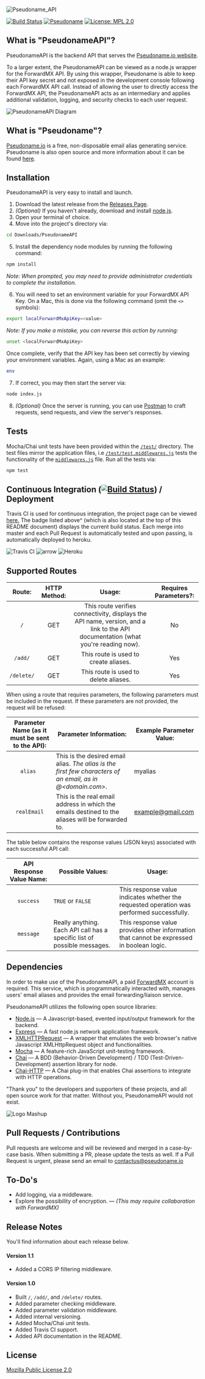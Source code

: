 ![Pseudoname_API][logo]

[![Build Status](https://travis-ci.com/ZacharyDavidSaunders/PseudonameAPI.svg?token=hxEQFjRhm1AWTqMMrsDR&branch=master)](https://travis-ci.com/ZacharyDavidSaunders/PseudonameAPI) [![Pseudoname](https://img.shields.io/website-Online-Offline-limeGreen-red/https/pseudoname.io.svg?label=Pseudoname%20Website&style=flat)](https://pseudoname.io) [![License: MPL 2.0](https://img.shields.io/badge/License-MPL%202.0-brightgreen.svg)](https://github.com/ZacharyDavidSaunders/PseudonameAPI/blob/master/LICENSE)

## What is "PseudonameAPI"?

PseudonameAPI is the backend API that serves the [Pseudoname.io website](https://pseudoname.io).

To a larger extent, the PseudonameAPI can be viewed as a node.js wrapper for the ForwardMX API. By using this wrapper, Pseudoname is able to keep their API key secret and not exposed in the development console following each ForwardMX API call. Instead of allowing the user to directly access the ForwardMX API, the PseudonameAPI acts as an intermediary and applies additional validation, logging, and security checks to each user request.

![PseudonameAPI Diagram][PseudonameAPI Diagram]

## What is "Pseudoname"?

[Pseudoname.io][Pseudoname site] is a free, non-disposable email alias generating service. Pseudoname is also open source and more information about it can be found [here](https://github.com/ZacharyDavidSaunders/pseudoname).

## Installation
PseudonameAPI is very easy to install and launch.
1.  Download the latest release from the [Releases Page][Releases Page].
2.  _(Optional)_ If you haven't already, download and install [node.js].
3.  Open your terminal of choice.
4.  Move into the project's directory via:
```sh
cd Downloads/PseudonameAPI
```
5.  Install the dependency node modules by running the following command:
```sh
npm install
```
_Note: When prompted, you may need to provide administrator credentials to complete the installation._

6.  You will need to set an environment variable for your ForwardMX API Key. On a Mac, this is done via the following command (omit the `<>` symbols):
```sh
export localForwardMxApiKey=<value>
```
_Note: If you make a mistake, you can reverse this action by running:_
```sh
unset <localForwardMxApiKey>
```
Once complete, verify that the API key has been set correctly by viewing your environment variables. Again, using a Mac as an example:
```sh
env
```
7. If correct, you may then start the server via:
```sh
node index.js
```
8. _(Optional)_ Once the server is running, you can use [Postman][Postman] to craft requests, send requests, and view the server's responses.

## Tests
Mocha/Chai unit tests have been provided within the [`/test/`][/test/] directory. The test files mirror the application files, i.e [`/test/test.middlewares.js`][/test/test.middlewares.js] tests the functionality of the [`middlewares.js`][middlewares.js] file. Run all the tests via:

```sh
npm test
```

## Continuous Integration ([![Build Status](https://travis-ci.com/ZacharyDavidSaunders/PseudonameAPI.svg?token=hxEQFjRhm1AWTqMMrsDR&branch=master)](https://travis-ci.com/ZacharyDavidSaunders/PseudonameAPI)) / Deployment

Travis CI is used for continuous integration, the project page can be viewed [here.][Travis CI Project Page] The badge listed above^ (which is also located at the top of this README document) displays the current build status. Each merge into master and each Pull Request is automatically tested and upon passing, is automatically deployed to heroku.

![Travis CI][Travis CI Logo] ![arrow][arrow image] ![Heroku][Heroku Logo]

## Supported Routes

| Route: | HTTP Method: | Usage: | Requires Parameters?: |
|:----------:|:------------:|:-------------------------------------:|:--------------------:|
| `/` | GET | This route verifies connectivity, displays the API name, version, and a link to the API documentation (what you're reading now). | No |
| `/add/` | GET | This route is used to create aliases. | Yes |
| `/delete/` | GET | This route is used to delete aliases. | Yes |

When using a route that requires parameters, the following parameters must be included in the request. If these parameters are not provided, the request will be refused:

| Parameter Name (as it must be sent to the API): | Parameter Information: | Example Parameter Value: |
|:----------------------------------------------:|-------------------------------------------------------------------------------------------------------------------------------------------------------|-------------------------|
| `alias `| This is the desired email alias. _The alias is the first few characters of an email, as in <alias>@<domain.com>._ | myalias |
| `realEmail` | This is the real email address in which the emails destined to the aliases will be forwarded to. | example@gmail.com |

The table below contains the response values (JSON keys) associated with each successful API call:

| API Response Value Name: | Possible Values: | Usage: |
|:----------:|------------|-------------------------------------|
| `success` | `TRUE` or `FALSE` | This response value indicates whether the requested operation was performed successfully. |
| `message` | Really anything. Each API call has a specific list of possible messages. | This response value provides other information that cannot be expressed in boolean logic. |

## Dependencies
In order to make use of the PseudonameAPI, a paid [ForwardMX] account is required. This service, which is programmatically interacted with, manages users' email aliases and provides the email forwarding/liaison service.

PseudonameAPI utilizes the following open source libraries:
* [Node.js] — A Javascript-based, evented input/output framework for the backend.
* [Express] — A fast node.js network application framework.
* [XMLHTTPRequest] — A wrapper that emulates the web browser's native Javascript XMLHttpRequest object and functionalities.
* [Mocha] — A feature-rich JavaScript unit-testing framework.
* [Chai] — A BDD (Behavior-Driven Development) / TDD (Test-Driven-Development) assertion library for node.
* [Chai-HTTP] — A Chai plug-in that enables Chai assertions to integrate with HTTP operations.

"Thank you" to the developers and supporters of these projects, and all open source work for that matter. Without you, PseudonameAPI would not exist.

![Logo Mashup]

## Pull Requests / Contributions

Pull requests are welcome and will be reviewed and merged in a case-by-case basis. When submitting a PR, please update the tests as well.
If a Pull Request is urgent, please send an email to contactus@pseudoname.io

## To-Do's
 - Add logging, via a middleware.
 - Explore the possibility of encryption. —  _(This may require collaboration with ForwardMX)_

## Release Notes
You'll find information about each release below.

#### Version 1.1
* Added a CORS IP filtering middleware.

#### Version 1.0
* Built `/`, `/add/`, and `/delete/` routes.
* Added parameter checking middleware.
* Added parameter validation middleware.
* Added internal versioning.
* Added Mocha/Chai unit tests.
* Added Travis CI support.
* Added API documentation in the README.

## License

[Mozilla Public License 2.0]

   [Node.js]: http://nodejs.org
   [Express]: http://expressjs.com
   [ForwardMX]: https://forwardmx.io/
   [logo]: https://i.imgur.com/SSY4Rq3.jpg
   [PseudonameAPI Diagram]: https://i.imgur.com/Y5fKw3d.jpg
   [Mozilla Public License 2.0]: https://github.com/ZacharyDavidSaunders/PseudonameAPI/blob/master/LICENSE
   [Releases Page]: https://github.com/ZacharyDavidSaunders/PseudonameAPI/releases
   [Pseudoname site]: https://pseudoname.io
   [Postman]:https://www.getpostman.com/
   [XMLHTTPRequest]:https://www.npmjs.com/package/xmlhttprequest
   [Mocha]:https://mochajs.org/
   [Chai]:https://www.chaijs.com/
   [Chai-HTTP]:https://www.chaijs.com/plugins/chai-http/
   [middlewares.js]:https://github.com/ZacharyDavidSaunders/PseudonameAPI/blob/master/middlewares.js
   [/test/test.middlewares.js]:https://github.com/ZacharyDavidSaunders/PseudonameAPI/blob/master/test/test.middlewares.js
   [/test/]:https://github.com/ZacharyDavidSaunders/PseudonameAPI/tree/master/test
   [Travis CI Project Page]:https://travis-ci.com/ZacharyDavidSaunders/PseudonameAPI
   [Travis CI Logo]:https://felixrieseberg.gallerycdn.vsassets.io/extensions/felixrieseberg/vsc-travis-ci-status/1.1.0/1489588030200/Microsoft.VisualStudio.Services.Icons.Default
   [Logo Mashup]:https://developerhowto.com/wp-content/uploads/2018/12/node-express-mocha-chai.png
   [arrow image]:https://i1.wp.com/www.madisonracquet.com/wp-content/uploads/2011/12/1324494789_Arrow-Right.png?resize=128%2C128
   [Heroku Logo]:https://cdn.iconscout.com/icon/free/png-128/heroku-11-1175214.png